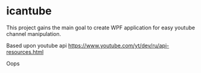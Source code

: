 # icantube

This project gains the main goal to create WPF application for easy youtube channel manipulation.

Based upon youtube api https://www.youtube.com/yt/dev/ru/api-resources.html

Oops
